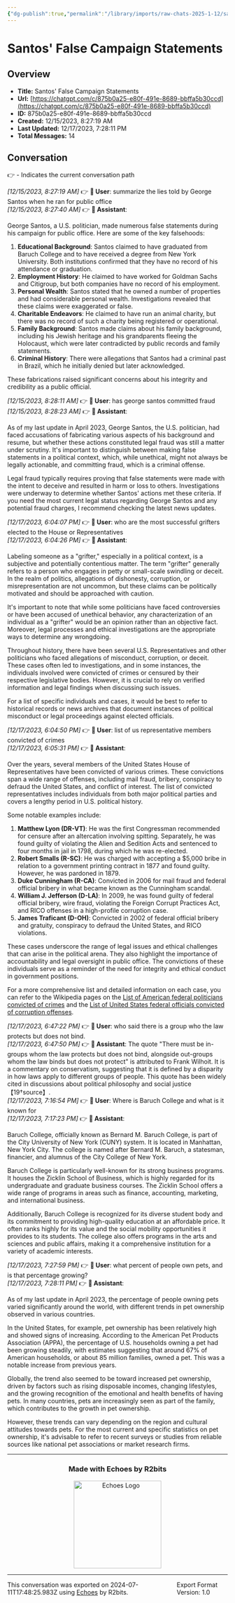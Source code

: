 ```yaml
---
{"dg-publish":true,"permalink":"/library/imports/raw-chats-2025-1-12/santos-false-campaign-statements/"}
---
```


# Santos' False Campaign Statements

## Overview
- **Title:** Santos' False Campaign Statements
- **Url:** [https://chatgpt.com/c/875b0a25-e80f-491e-8689-bbffa5b30ccd](https://chatgpt.com/c/875b0a25-e80f-491e-8689-bbffa5b30ccd)
- **ID:** 875b0a25-e80f-491e-8689-bbffa5b30ccd
- **Created:** 12/15/2023, 8:27:19 AM
- **Last Updated:** 12/17/2023, 7:28:11 PM
- **Total Messages:** 14

## Conversation
👉 - Indicates the current conversation path

<i>[12/15/2023, 8:27:19 AM]</i> 👉 <b>👤 User</b>: summarize the lies told by George Santos when he ran for public office<br>
<i>[12/15/2023, 8:27:40 AM]</i> 👉 <b>🤖 Assistant</b>: 

George Santos, a U.S. politician, made numerous false statements during his campaign for public office. Here are some of the key falsehoods:

1. **Educational Background**: Santos claimed to have graduated from Baruch College and to have received a degree from New York University. Both institutions confirmed that they have no record of his attendance or graduation.
2. **Employment History**: He claimed to have worked for Goldman Sachs and Citigroup, but both companies have no record of his employment.
3. **Personal Wealth**: Santos stated that he owned a number of properties and had considerable personal wealth. Investigations revealed that these claims were exaggerated or false.
4. **Charitable Endeavors**: He claimed to have run an animal charity, but there was no record of such a charity being registered or operational.
5. **Family Background**: Santos made claims about his family background, including his Jewish heritage and his grandparents fleeing the Holocaust, which were later contradicted by public records and family statements.
6. **Criminal History**: There were allegations that Santos had a criminal past in Brazil, which he initially denied but later acknowledged.

These fabrications raised significant concerns about his integrity and credibility as a public official.<br>

<i>[12/15/2023, 8:28:11 AM]</i> 👉 <b>👤 User</b>: has george santos committed fraud<br>
<i>[12/15/2023, 8:28:23 AM]</i> 👉 <b>🤖 Assistant</b>: 

As of my last update in April 2023, George Santos, the U.S. politician, had faced accusations of fabricating various aspects of his background and resume, but whether these actions constituted legal fraud was still a matter under scrutiny. It's important to distinguish between making false statements in a political context, which, while unethical, might not always be legally actionable, and committing fraud, which is a criminal offense.

Legal fraud typically requires proving that false statements were made with the intent to deceive and resulted in harm or loss to others. Investigations were underway to determine whether Santos' actions met these criteria. If you need the most current legal status regarding George Santos and any potential fraud charges, I recommend checking the latest news updates.<br>

<i>[12/17/2023, 6:04:07 PM]</i> 👉 <b>👤 User</b>: who are the most successful grifters elected to the House or Representatives<br>
<i>[12/17/2023, 6:04:26 PM]</i> 👉 <b>🤖 Assistant</b>: 

Labeling someone as a "grifter," especially in a political context, is a subjective and potentially contentious matter. The term "grifter" generally refers to a person who engages in petty or small-scale swindling or deceit. In the realm of politics, allegations of dishonesty, corruption, or misrepresentation are not uncommon, but these claims can be politically motivated and should be approached with caution.

It's important to note that while some politicians have faced controversies or have been accused of unethical behavior, any characterization of an individual as a "grifter" would be an opinion rather than an objective fact. Moreover, legal processes and ethical investigations are the appropriate ways to determine any wrongdoing.

Throughout history, there have been several U.S. Representatives and other politicians who faced allegations of misconduct, corruption, or deceit. These cases often led to investigations, and in some instances, the individuals involved were convicted of crimes or censured by their respective legislative bodies. However, it is crucial to rely on verified information and legal findings when discussing such issues.

For a list of specific individuals and cases, it would be best to refer to historical records or news archives that document instances of political misconduct or legal proceedings against elected officials.<br>

<i>[12/17/2023, 6:04:50 PM]</i> 👉 <b>👤 User</b>: list of us representative members convicted of crimes<br>
<i>[12/17/2023, 6:05:31 PM]</i> 👉 <b>🤖 Assistant</b>: 

Over the years, several members of the United States House of Representatives have been convicted of various crimes. These convictions span a wide range of offenses, including mail fraud, bribery, conspiracy to defraud the United States, and conflict of interest. The list of convicted representatives includes individuals from both major political parties and covers a lengthy period in U.S. political history.

Some notable examples include:

1. **Matthew Lyon (DR-VT)**: He was the first Congressman recommended for censure after an altercation involving spitting. Separately, he was found guilty of violating the Alien and Sedition Acts and sentenced to four months in jail in 1798, during which he was re-elected.
2. **Robert Smalls (R-SC)**: He was charged with accepting a $5,000 bribe in relation to a government printing contract in 1877 and found guilty. However, he was pardoned in 1879.
3. **Duke Cunningham (R-CA)**: Convicted in 2006 for mail fraud and federal official bribery in what became known as the Cunningham scandal.
4. **William J. Jefferson (D-LA)**: In 2009, he was found guilty of federal official bribery, wire fraud, violating the Foreign Corrupt Practices Act, and RICO offenses in a high-profile corruption case.
5. **James Traficant (D-OH)**: Convicted in 2002 of federal official bribery and gratuity, conspiracy to defraud the United States, and RICO violations.

These cases underscore the range of legal issues and ethical challenges that can arise in the political arena. They also highlight the importance of accountability and legal oversight in public office. The convictions of these individuals serve as a reminder of the need for integrity and ethical conduct in government positions.

For a more comprehensive list and detailed information on each case, you can refer to the Wikipedia pages on the [List of American federal politicians convicted of crimes](https://en.wikipedia.org/wiki/List_of_American_federal_politicians_convicted_of_crimes) and the [List of United States federal officials convicted of corruption offenses](https://en.wikipedia.org/wiki/List_of_United_States_federal_officials_convicted_of_corruption_offenses).<br>

<i>[12/17/2023, 6:47:22 PM]</i> 👉 <b>👤 User</b>: who said there is a group who the law protects but does not bind.<br>
<i>[12/17/2023, 6:47:50 PM]</i> 👉 <b>🤖 Assistant</b>: The quote "There must be in-groups whom the law protects but does not bind, alongside out-groups whom the law binds but does not protect" is attributed to Frank Wilhoit. It is a commentary on conservatism, suggesting that it is defined by a disparity in how laws apply to different groups of people. This quote has been widely cited in discussions about political philosophy and social justice【19†source】.<br>
<i>[12/17/2023, 7:16:54 PM]</i> 👉 <b>👤 User</b>: Where is Baruch College and what is it known for<br>
<i>[12/17/2023, 7:17:23 PM]</i> 👉 <b>🤖 Assistant</b>: 

Baruch College, officially known as Bernard M. Baruch College, is part of the City University of New York (CUNY) system. It is located in Manhattan, New York City. The college is named after Bernard M. Baruch, a statesman, financier, and alumnus of the City College of New York.

Baruch College is particularly well-known for its strong business programs. It houses the Zicklin School of Business, which is highly regarded for its undergraduate and graduate business courses. The Zicklin School offers a wide range of programs in areas such as finance, accounting, marketing, and international business. 

Additionally, Baruch College is recognized for its diverse student body and its commitment to providing high-quality education at an affordable price. It often ranks highly for its value and the social mobility opportunities it provides to its students. The college also offers programs in the arts and sciences and public affairs, making it a comprehensive institution for a variety of academic interests.<br>

<i>[12/17/2023, 7:27:59 PM]</i> 👉 <b>👤 User</b>: what percent of people own pets, and is that percentage growing?<br>
<i>[12/17/2023, 7:28:11 PM]</i> 👉 <b>🤖 Assistant</b>: 

As of my last update in April 2023, the percentage of people owning pets varied significantly around the world, with different trends in pet ownership observed in various countries.

In the United States, for example, pet ownership has been relatively high and showed signs of increasing. According to the American Pet Products Association (APPA), the percentage of U.S. households owning a pet had been growing steadily, with estimates suggesting that around 67% of American households, or about 85 million families, owned a pet. This was a notable increase from previous years.

Globally, the trend also seemed to be toward increased pet ownership, driven by factors such as rising disposable incomes, changing lifestyles, and the growing recognition of the emotional and health benefits of having pets. In many countries, pets are increasingly seen as part of the family, which contributes to the growth in pet ownership.

However, these trends can vary depending on the region and cultural attitudes towards pets. For the most current and specific statistics on pet ownership, it's advisable to refer to recent surveys or studies from reliable sources like national pet associations or market research firms.<br>

---

<div align="center">

### Made with Echoes by R2bits

<a href="https://echoes.r2bits.com">
  <img src="https://images.squarespace-cdn.com/content/v1/6493af4741c13939d335f0b8/18b27467-2da2-43b7-8d44-234bccf4f462/MINI_ECHOES_LOGO_NORMAL_WHITE_TEXT_SMALL-05-14+%281%29.png?format=300w" alt="Echoes Logo" width="200"/>
</a>

</div>

---

<div style="display: flex; justify-content: space-between;">
  <span>This conversation was exported on 2024-07-11T17:48:25.983Z using <a href="https://echoes.r2bits.com">Echoes</a> by R2bits.</span>
  <span>Export Format Version: 1.0</span>
</div>

